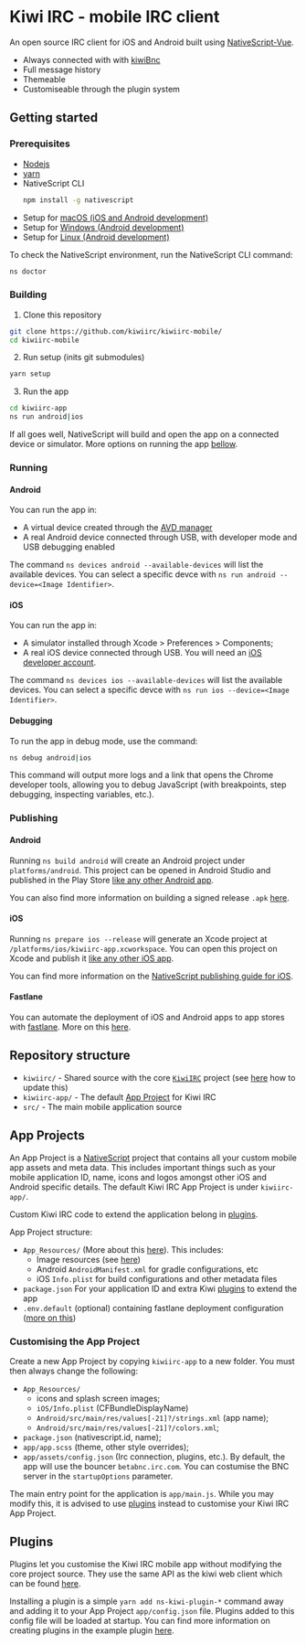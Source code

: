 # Kiwi IRC - mobile IRC client

An open source IRC client for iOS and Android built using [NativeScript-Vue](http://nativescript-vue.org/).

- Always connected with with [kiwiBnc](https://github.com/kiwiirc/kiwibnc)
- Full message history
- Themeable
- Customiseable through the plugin system

## Getting started

### Prerequisites

- [Nodejs](https://nodejs.org/)
- [yarn](https://yarnpkg.com/)
- NativeScript CLI
  ```bash
  npm install -g nativescript
  ```
- Setup for [macOS (iOS and Android development)](https://docs.nativescript.org/start/ns-setup-os-x)
- Setup for [Windows (Android development)](https://docs.nativescript.org/start/ns-setup-win)
- Setup for [Linux (Android development)](https://docs.nativescript.org/start/ns-setup-linux)

To check the NativeScript environment, run the NativeScript CLI command:

```bash
ns doctor
```

### Building

1. Clone this repository

```bash
git clone https://github.com/kiwiirc/kiwiirc-mobile/
cd kiwiirc-mobile
```

2. Run setup (inits git submodules)

```bash
yarn setup
```

3. Run the app

```bash
cd kiwiirc-app
ns run android|ios
```

If all goes well, NativeScript will build and open the app on a connected 
device or simulator.
More options on running the app [bellow](#Running).

### Running

#### Android

You can run the app in:
- A virtual device created through the [AVD manager](https://developer.android.com/studio/run/managing-avds)
- A real Android device connected through USB, with developer mode and USB debugging enabled

The command `ns devices android --available-devices` will list the available devices. You can
select a specific devce with `ns run android --device=<Image Identifier>`.

#### iOS

You can run the app in:
- A simulator installed through Xcode > Preferences > Components;
- A real iOS device connected through USB. You will need an [iOS developer account](https://developer.apple.com/).

The command `ns devices ios --available-devices` will list the available devices. You can
select a specific devce with `ns run ios --device=<Image Identifier>`.

#### Debugging

To run the app in debug mode, use the command:

```bash
ns debug android|ios
```

This command will output more logs and a link that opens the Chrome developer tools, allowing 
you to debug JavaScript (with breakpoints, step debugging, inspecting variables, etc.).

### Publishing

#### Android

Running `ns build android` will create an Android project under `platforms/android`. This project
can be opened in Android Studio and published in the Play Store [like any other Android app](http://developer.android.com/tools/publishing/publishing_overview.html).

You can also find more information on building a signed release `.apk` [here](https://docs.nativescript.org/tooling/publishing/publishing-android-apps).

#### iOS

Running `ns prepare ios --release` will generate an Xcode project at `/platforms/ios/kiwiirc-app.xcworkspace`. You can open this project on Xcode and publish it [like any other iOS app](https://developer.apple.com/library/ios/documentation/IDEs/Conceptual/AppDistributionGuide/Introduction/Introduction.html).

You can find more information on the [NativeScript publishing guide for iOS](https://docs.nativescript.org/tooling/publishing/publishing-ios-apps).

#### Fastlane

You can automate the deployment of iOS and Android apps to app stores with [fastlane](https://fastlane.tools/). 
More on this [here](./docs/deploying_with_fastlane.md).

## Repository structure
- `kiwiirc/` - Shared source with the core [`KiwiIRC`](https://github.com/kiwiirc/kiwiirc) project (see [here](./docs/updating_kiwiirc.md) how to update this)
- `kiwiirc-app/` - The default [App Project](#App-Project) for Kiwi IRC
- `src/` - The main mobile application source

## App Projects

An App Project is a [NativeScript](https://www.nativescript.com) project that contains all your custom mobile app assets and meta data. This includes important things such as your mobile application ID, name, icons and logos amongst other iOS and Android specific details. The default Kiwi IRC App Project is under `kiwiirc-app/`.

Custom Kiwi IRC code to extend the application belong in [plugins](#Plugins).

App Project structure:
- `App_Resources/` (More about this [here](https://docs.nativescript.org/core-concepts/project-structure-app#appapp_resources)). This includes:
	- Image resources (see [here](https://docs.nativescript.org/ui/image-resources))
	- Android `AndroidManifest.xml` for gradle configurations, etc
	- iOS `Info.plist` for build configurations and other metadata files
- `package.json` For your application ID and extra Kiwi [plugins](#Plugins) to extend the app
- `.env.default` (optional) containing fastlane deployment configuration ([more on this](./docs/deploying.md))

### Customising the App Project

Create a new App Project by copying `kiwiirc-app` to a new folder. You must then always change the following:

- `App_Resources/`
  - icons and splash screen images;
  - `iOS/Info.plist` (CFBundleDisplayName)
  - `Android/src/main/res/values[-21]?/strings.xml` (app name);
  - `Android/src/main/res/values[-21]?/colors.xml`;
- `package.json` (nativescript.id, name);
- `app/app.scss` (theme, other style overrides);
- `app/assets/config.json` (Irc connection, plugins, etc.). By default, the app will use the 
bouncer `betabnc.irc.com`. You can costumise the BNC server in the `startupOptions` parameter.

The main entry point for the application is `app/main.js`. While you may modify this, it is advised to use [plugins](#Plugins) instead to customise your Kiwi IRC App Project.

## Plugins

Plugins let you customise the Kiwi IRC mobile app without modifying the core project source. They use the same API as the kiwi web client which can be found [here](https://github.com/kiwiirc/kiwiirc/wiki/Plugins#api).

Installing a plugin is a simple `yarn add ns-kiwi-plugin-*` command away and adding it to your App Project `app/config.json` file. Plugins added to this config file will be loaded at startup. You can find more information on creating plugins in the example plugin [here](https://github.com/kiwiirc/ns-kiwi-plugin-sample).
